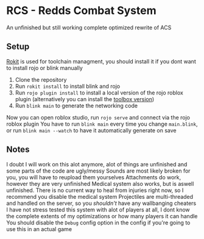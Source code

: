 # RCS - Redds Combat System

An unfinished but still working complete optimized rewrite of ACS

## Setup

[Rokit](https://github.com/rojo-rbx/rokit) is used for toolchain managment, you should install it if you dont want to install rojo or blink manually

1. Clone the repository
2. Run `rokit install` to install blink and rojo
3. Run `rojo plugin install` to install a local version of the rojo roblox plugin (alternatively you can install the [toolbox version](https://create.roblox.com/store/asset/13916111004/Rojo))
4. Run `blink main` to generate the networking code

Now you can open roblox studio, run `rojo serve` and connect via the rojo roblox plugin
You have to run `blink main` every time you change `main.blink`, or run `blink main --watch` to have it automatically generate on save

## Notes

I doubt I will work on this alot anymore, alot of things are unfinished and some parts of the code are ugly/messy
Sounds are most likely broken for you, you will have to reupload them yourselves
Attachments do work, however they are very unfinished
Medical system also works, but is aswell unfinished. There is no current way to heal from injuries right now, so I recommend you disable the medical system
Projectiles are multi-threaded and handled on the server, so you _shouldn't_ have any wallbanging cheaters
I have not stress tested this system with alot of players at all, I dont know the complete extents of my optimizations or how many players it can handle
You should disable the `Debug` config option in the config if you're going to use this in an actual game
